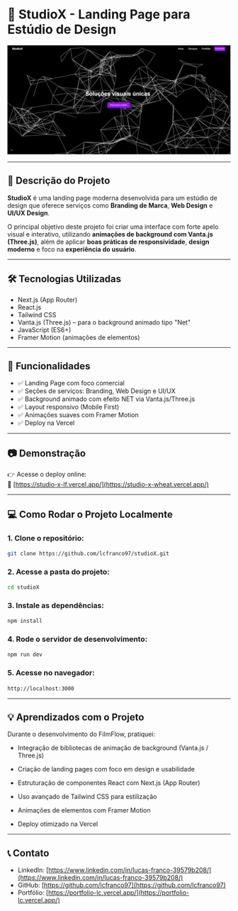 # 🎨 StudioX - Landing Page para Estúdio de Design

![StudioX Screenshot](./studiox.png) 

---

## 📌 Descrição do Projeto

**StudioX** é uma landing page moderna desenvolvida para um estúdio de design que oferece serviços como **Branding de Marca**, **Web Design** e **UI/UX Design**.

O principal objetivo deste projeto foi criar uma interface com forte apelo visual e interativo, utilizando **animações de background com Vanta.js (Three.js)**, além de aplicar **boas práticas de responsividade**, **design moderno** e foco na **experiência do usuário**.

---

## 🛠️ Tecnologias Utilizadas

- Next.js (App Router)
- React.js
- Tailwind CSS
- Vanta.js (Three.js) – para o background animado tipo "Net"
- JavaScript (ES6+)
- Framer Motion (animações de elementos)

---

## 🚀 Funcionalidades

- ✅ Landing Page com foco comercial
- ✅ Seções de serviços: Branding, Web Design e UI/UX
- ✅ Background animado com efeito NET via Vanta.js/Three.js
- ✅ Layout responsivo (Mobile First)
- ✅ Animações suaves com Framer Motion
- ✅ Deploy na Vercel

---

## 📷 Demonstração

👉 Acesse o deploy online:  
🔗 [https://studio-x-lf.vercel.app/](https://studio-x-wheat.vercel.app/)

---

## 💻 Como Rodar o Projeto Localmente

### 1. Clone o repositório:

```bash
git clone https://github.com/lcfranco97/studioX.git
```
### 2. Acesse a pasta do projeto:
```bash
cd studioX
```

### 3. Instale as dependências:
```bash
npm install
```

### 4. Rode o servidor de desenvolvimento:
```bash
npm run dev
```
### 5. Acesse no navegador:
```bash
http://localhost:3000
```

---

## 💡 Aprendizados com o Projeto
Durante o desenvolvimento do FilmFlow, pratiquei:

- Integração de bibliotecas de animação de background (Vanta.js / Three.js)

- Criação de landing pages com foco em design e usabilidade

- Estruturação de componentes React com Next.js (App Router)

- Uso avançado de Tailwind CSS para estilização

- Animações de elementos com Framer Motion

- Deploy otimizado na Vercel

---

## 📞 Contato

- LinkedIn: [https://www.linkedin.com/in/lucas-franco-39579b208/](https://www.linkedin.com/in/lucas-franco-39579b208/)
- GitHub: [https://github.com/lcfranco97](https://github.com/lcfranco97)
- Portfólio: [https://portfolio-lc.vercel.app/](https://portfolio-lc.vercel.app/)

